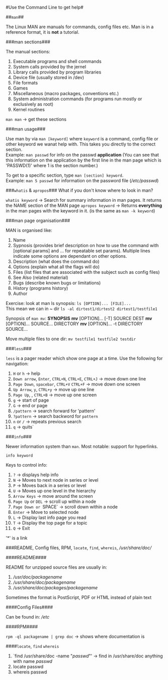 #Use the Command Line to get help#

##`man`##

The Linux MAN are manuals for commands, config files etc. Man is in a reference format, it is **not** a tutorial.

###man sections###

The manual sections:

1. Executable programs and shell commands
2. System calls provided by the jernel
3. Library calls provided by program libraries
4. Device file (usually stored in /dev)
5. File formats
6. Games
7. Miscellaneous (macro packages, conventions etc.)
8. System administration commands (for programs run mostly or exclusively as root)
9. Kernel routines

`man man` -> get these sections

###man usage###

Use man by via `man [keyword]` where `keyword` is a command, config file or other keyword we wanat help with. This takes you directly to the correct section.  
Example: `man passwd` for info on the passwd **application** (You can see that this information on the application by the first line in the man page which is 'PASSWD(1)' where 1 is the section number.)

To get to a specific section, type `man [section] keyword`.   
Example: `man 5 passwd` for information on the password file (*/etc/passwd*)

###`whatis` & `apropos`###
What if you don't know where to look in man?

`whatis keyword` -> Search for summary information in man pages. It returns the NAME section of the MAN page
`apropos keyword` -> Returns **everything** in the man pages with the keyword in it. (is the same as `man -k keyword`)

###man page organisation###

MAN is organised like:
1. Name
2. Sypnosis (provides brief description on how to use the command with [optional params] and ... for repeatable set params). Multiple lines indicate some options are dependant on other options.
3. Description (what does the command do)
4. Options (explain what all the flags will do)
5. Files (list files that are associated with the subject such as config files)
6. See Also (related material)
7. Bugs (describe known bugs or limitations)
8. History (programs history)
9. Author

Exercise: look at man ls synopsis: `ls [OPTION]... [FILE]...`  
This mean we can in ~ dir `ls -al dirtest1/dirtest2 dirtest1/testfile1`

Synopsis of `man mv`:
**SYNOPSIS**
       **mv** [OPTION]... [-T] SOURCE DEST
       **mv** [OPTION]... SOURCE... DIRECTORY
       **mv** [OPTION]... -t DIRECTORY SOURCE...

Move multiple files to one dir: `mv testfile1 testfile2 testdir`

###`less`###

`less` is a pager reader which show one page at a time. Use the following for navigation:

1. `H` or `h` -> help
2. `Down arrow`, `Enter`, `CTRL+N`, `CTRL+E`, `CTRL+J` -> move down one line
3. `Page Down`, `spacebar`, `CTRL+V` `CTRL+F` -> move down one screen
4. `Up Arrow`, `y`, `CTRL+y` -> move up one line
5. `Page Up`, , `CTRL+B` -> move up one screen
6. `g` -> start of page
6. `G` -> end or page
7. `/pattern` -> search forward for 'pattern'
8. `?pattern` -> search backword for `pattern`
9. `n` or `/` -> repeats previous search
10. `q` -> quits`

###`info`###

Newer information system than `man`. Most notable: support for hyperlinks.

`info keyword`

Keys to control info:

1. `?` -> displays help info
2. `N` -> Moves to next node in series or level
3. `P` -> Moves back in a series or level
4. `U` -> Moves up one level in the hierarchy
5. `Arrow Keys` -> move around the screen
6. `Page Up` or `DEL` -> scroll up within a node
7. `Page Down or `SPACE` -> scroll down within a node
8. `Enter` -> Move to selected node
9. `L` -> Display last info page you read
10. `T` -> Display the top page for a topic
11. `Q` -> Exit

'*' is a link

###README, Config files, RPM, `locate`, `find`, `whereis`, */usr/share/doc/*

####README####

README for unzipped source files are usually in:

1. */usr/doc/packagename*
2. */usr/share/doc/packagename*
3. */usr/share/doc/packages/packagename*

Sometimes the format is PostScript, PDF or HTML instead of plain text

####Config Files####

Can be found in: */etc*

####RPM####

`rpm -ql packagename | grep doc` -> shows where documentation is

####`locate`, `find` `whereis`

1. `find /usr/share/doc -name "*passwd*"' -> find in /usr/share/doc anything with name *passwd*
2. locate passwd
3. whereis passwd 

